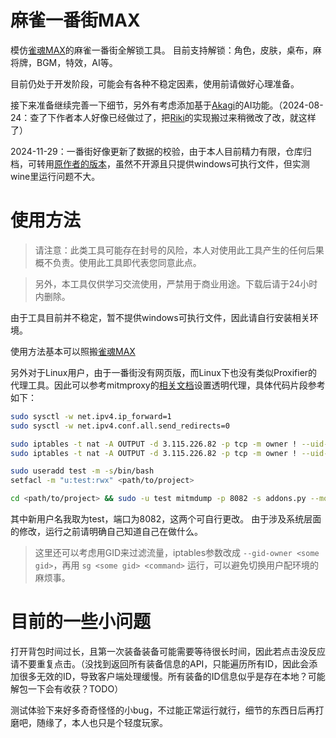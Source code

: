 # 麻雀一番街MAX
模仿[雀魂MAX](https://github.com/Avenshy/MajsoulMax)的麻雀一番街全解锁工具。
目前支持解锁：角色，皮肤，桌布，麻将牌，BGM，特效，AI等。

目前仍处于开发阶段，可能会有各种不稳定因素，使用前请做好心理准备。

接下来准备继续完善一下细节，另外有考虑添加基于[Akagi](https://github.com/shinkuan/Akagi)的AI功能。（2024-08-24：查了下作者本人好像已经做过了，把[Riki](https://github.com/shinkuan/Riki)的实现搬过来稍微改了改，就这样了）

2024-11-29：一番街好像更新了数据的校验，由于本人目前精力有限，仓库归档，可转用[原作者的版本](https://github.com/Avenshy/RiichiCityUnlock)，虽然不开源且只提供windows可执行文件，但实测wine里运行问题不大。

# 使用方法

> 请注意：此类工具可能存在封号的风险，本人对使用此工具产生的任何后果概不负责。使用此工具即代表您同意此点。

> 另外，本工具仅供学习交流使用，严禁用于商业用途。下载后请于24小时内删除。

由于工具目前并不稳定，暂不提供windows可执行文件，因此请自行安装相关环境。

使用方法基本可以照搬[雀魂MAX](https://github.com/Avenshy/MajsoulMax?tab=readme-ov-file#%E4%BD%BF%E7%94%A8%E8%AF%B4%E6%98%8E)

另外对于Linux用户，由于一番街没有网页版，而Linux下也没有类似Proxifier的代理工具。因此可以参考mitmproxy的[相关文档](https://docs.mitmproxy.org/stable/howto-transparent/)设置透明代理，具体代码片段参考如下：
```bash
sudo sysctl -w net.ipv4.ip_forward=1
sudo sysctl -w net.ipv4.conf.all.send_redirects=0

sudo iptables -t nat -A OUTPUT -d 3.115.226.82 -p tcp -m owner ! --uid-owner test --dport 80 -j REDIRECT --to-port 8082
sudo iptables -t nat -A OUTPUT -d 3.115.226.82 -p tcp -m owner ! --uid-owner test --dport 443 -j REDIRECT --to-port 8082

sudo useradd test -m -s/bin/bash
setfacl -m "u:test:rwx" <path/to/project>

cd <path/to/project> && sudo -u test mitmdump -p 8082 -s addons.py --mode transparent --showhost --set block_global=false --ssl-insecure
```
其中新用户名我取为test，端口为8082，这两个可自行更改。
由于涉及系统层面的修改，运行之前请明确自己知道自己在做什么。
> 这里还可以考虑用GID来过滤流量，iptables参数改成 `--gid-owner <some gid>`，再用 `sg <some gid> <command>` 运行，可以避免切换用户配环境的麻烦事。

# 目前的一些小问题
打开背包时间过长，且第一次装备装备可能需要等待很长时间，因此若点击没反应请不要重复点击。（没找到返回所有装备信息的API，只能遍历所有ID，因此会添加很多无效的ID，导致客户端处理缓慢。所有装备的ID信息似乎是存在本地？可能解包一下会有收获？TODO）

测试体验下来好多奇奇怪怪的小bug，不过能正常运行就行，细节的东西日后再打磨吧，随缘了，本人也只是个轻度玩家。
